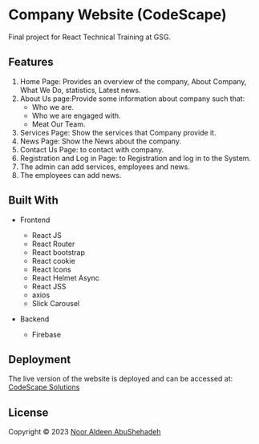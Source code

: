 # Company Website (CodeScape)
  Final project for React Technical Training at GSG.
  
## Features
  1. Home Page: Provides an overview of the company, About Company, What We Do, statistics, Latest news.
  2. About Us page:Provide some information about company such that:
     - Who we are.
     - Who we are engaged with.
     - Meat Our Team.
  3. Services Page: Show the services that Company provide it.
  4. News Page: Show the News about the company.
  5. Contact Us Page: to contact with company.
  6. Registration and Log in Page: to Registration and log in to the System.
  7. The admin can add services, employees and news.
  8. The employees can add news.

## Built With
  - Frontend
    - React JS
    - React Router
    - React bootstrap
    - React cookie
    - React Icons
    - React Helmet Async
    - React JSS
    - axios
    - Slick Carousel

  - Backend
    - Firebase
 
 ## Deployment

  The live version of the website is deployed and can be accessed at: [CodeScape Solutions](http://16.171.69.21/)


## License

Copyright © 2023 [Noor Aldeen AbuShehadeh](https://github.com/NoorAldeenAbuShehadeh)
